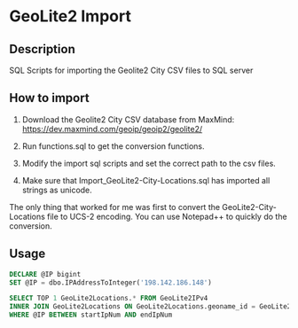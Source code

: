 # GeoLite2 Import #

## Description ##

SQL Scripts for importing the Geolite2 City CSV files to SQL server

## How to import ###

1. Download the Geolite2 City CSV database from MaxMind: 
https://dev.maxmind.com/geoip/geoip2/geolite2/

2. Run functions.sql to get the conversion functions.

3. Modify the import sql scripts and set the correct path to the csv files.

4. Make sure that Import_GeoLite2-City-Locations.sql has imported all strings as unicode.

The only thing that worked for me was first to convert the GeoLite2-City-Locations file to UCS-2 encoding.
You can use Notepad++ to quickly do the conversion.

## Usage ##

```sql
DECLARE @IP bigint
SET @IP = dbo.IPAddressToInteger('198.142.186.148')

SELECT TOP 1 GeoLite2Locations.* FROM GeoLite2IPv4 
INNER JOIN GeoLite2Locations ON GeoLite2Locations.geoname_id = GeoLite2IPv4.geoname_id
WHERE @IP BETWEEN startIpNum AND endIpNum 
```
